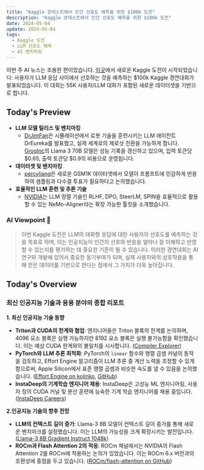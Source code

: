 ```yaml
---
title: "Kaggle 콘테스트에서 인간 선호도 예측을 위한 $100k 도전"
description: "Kaggle 콘테스트에서 인간 선호도 예측을 위한 $100k 도전"
date: 2024-05-04
update: 2024-05-04
tags:
  - Kaggle 도전
  - LLM 선호도 예측
  - AI 벤치마킹
---
```

    
    
이번 주 AI 뉴스는 조용한 편이었습니다. [이곳](https://lmsys.org/blog/2024-05-02-kaggle-competition/?utm_source=ainews&utm_medium=email&utm_campaign=ainews-not-much-happened-today-3049)에서 새로운 Kaggle 도전이 시작되었습니다: 사용자가 LLM 응답 사이에서 선호하는 것을 예측하는 $100k Kaggle 경연대회가 발표되었습니다. 이 대회는 55K 사용자/LLM 대화가 포함된 새로운 데이터셋을 기반으로 합니다.

## Today's Preview
* **LLM 모델 릴리스 및 벤치마킹**
  - [DrJimFan](https://twitter.com/DrJimFan/status/1786429467537088741?utm_source=ainews&utm_medium=email&utm_campaign=ainews-not-much-happened-today-3049)은 시뮬레이션에서 로봇 기술을 훈련시키는 LLM 에이전트 DrEureka를 발표했고, 실제 세계로의 제로샷 전환을 가능하게 합니다. [GroqInc](https://twitter.com/awnihannun/status/1786066330501956053?utm_source=ainews&utm_medium=email&utm_campaign=ainews-not-much-happened-today-3049)의 Llama 3 70B 모델은 성능 기록을 갱신하고 있으며, 입력 토큰당 $0.65, 출력 토큰당 $0.9의 비용으로 운영됩니다.
* **데이터셋 및 벤치마킹**
  - [percyliang](https://twitter.com/percyliang/status/1786256267138478475?utm_source=ainews&utm_medium=email&utm_campaign=ainews-not-much-happened-today-3049)은 새로운 GSM1K 데이터셋에서 모델이 프롬프트에 민감하게 반응하여 샘플링과 다수결 투표가 필요하다고 논의했습니다.
* **효율적인 LLM 훈련 및 추론 기술**
  - [NVIDIA](https://twitter.com/_akhaliq/status/1786222861666971804?utm_source=ainews&utm_medium=email&utm_campaign=ainews-not-much-happened-today-3049)는 LLM 정렬 기술인 RLHF, DPO, SteerLM, SPIN을 효율적으로 활용할 수 있는 NeMo-Aligner라는 확장 가능한 툴킷을 소개했습니다.

### AI Viewpoint 🤖
> 이번 Kaggle 도전은 LLM의 대화형 응답에 대한 사용자의 선호도를 예측하는 것을 목표로 하며, 이는 인공지능이 인간의 선호와 반응을 얼마나 잘 이해하고 반영할 수 있는지를 평가하는 데 중요한 기준이 될 수 있습니다. 이러한 경연대회는 AI 연구와 개발에 있어서 중요한 동기부여가 되며, 실제 사용자와의 상호작용을 통해 얻은 데이터를 기반으로 한다는 점에서 그 가치가 더욱 높아집니다.

## Today's Overview
### 최신 인공지능 기술과 응용 분야의 종합 리포트

**1. 최신 인공지능 기술 동향**
- **Triton과 CUDA의 한계와 협업**: 엔지니어들은 Triton 블록의 한계를 논의하며, 4096 요소 블록은 실행 가능하지만 8192 요소 블록은 실행 불가능함을 확인했습니다. 이는 예상 CUDA 한계와의 불일치를 시사합니다. ([Compiler Explorer](https://godbolt.org/z/9K9Gf1v6P?utm_source=ainews&utm_medium=email&utm_campaign=ainews-to-be-named-4408))
- **PyTorch와 LLM 추론 최적화**: PyTorch의 `linear` 함수와 행렬 곱셈 커널의 동작을 검토하고, Effort Engine 알고리즘이 LLM 추론 중 계산 노력을 조정할 수 있게 함으로써, Apple Silicon에서 표준 행렬 곱셈과 비슷한 속도를 낼 수 있음을 논의했습니다. ([Effort Engine on kolinko](https://kolinko.github.io/effort?utm_source=ainews&utm_medium=email&utm_campaign=ainews-to-be-named-4408), [GitHub](https://github.com/kolinko/effort?utm_source=ainews&utm_medium=email&utm_campaign=ainews-to-be-named-4408))
- **InstaDeep의 기계학습 엔지니어 채용**: InstaDeep은 고성능 ML 엔지니어링, 사용자 정의 CUDA 커널 및 분산 훈련에 능숙한 기계 학습 엔지니어를 채용 중입니다. ([InstaDeep Careers](https://www.instadeep.com/job-offer/92900fa3-5501-4506-a63f-cebee958fc6f/?utm_source=ainews&utm_medium=email&utm_campaign=ainews-to-be-named-4408))

**2.인공지능 기술의 향후 전망**
- **LLM의 컨텍스트 길이 증가**: Llama-3 8B 모델이 컨텍스트 길이 증가를 통해 새로운 벤치마크를 설정했습니다. 이는 LLM의 가능성을 크게 확장시키는 발전입니다. ([Llama-3 8B Gradient Instruct 1048k](https://huggingface.co/gradientai/Llama-3-8B-Instruct-Gradient-1048k?utm_source=ainews&utm_medium=email&utm_campaign=ainews-to-be-named-4408))
- **ROCm과 Flash Attention 2의 적응**: ROCm 채널에서는 NVIDIA의 Flash Attention 2를 ROCm에 적용하는 논의가 있었습니다. 이는 ROCm 6.x 버전과의 호환성에 중점을 두고 있습니다. ([ROCm/flash-attention on GitHub](https://github.com/ROCm/flash-attention?utm_source=ainews&utm_medium=email&utm_campaign=ainews-to-be-named-4408))
    
    